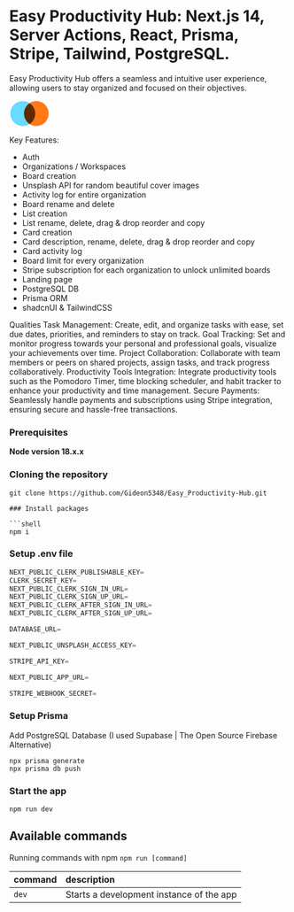 # Easy Productivity Hub: Next.js 14, Server Actions, React, Prisma, Stripe, Tailwind, PostgreSQL. 
Easy Productivity Hub offers a seamless and intuitive user experience, allowing users to stay organized and focused on their objectives.

<svg id="logo-14" width="73" height="49" viewBox="0 0 73 49" fill="none" xmlns="http://www.w3.org/2000/svg"> <path d="M46.8676 24C46.8676 36.4264 36.794 46.5 24.3676 46.5C11.9413 46.5 1.86765 36.4264 1.86765 24C1.86765 11.5736 11.9413 1.5 24.3676 1.5C36.794 1.5 46.8676 11.5736 46.8676 24Z" class="ccustom" fill="#68DBFF"></path> <path d="M71.1324 24C71.1324 36.4264 61.1574 46.5 48.8529 46.5C36.5484 46.5 26.5735 36.4264 26.5735 24C26.5735 11.5736 36.5484 1.5 48.8529 1.5C61.1574 1.5 71.1324 11.5736 71.1324 24Z" class="ccompli1" fill="#FF7917"></path> <path d="M36.6705 42.8416C42.8109 38.8239 46.8676 31.8858 46.8676 24C46.8676 16.1144 42.8109 9.17614 36.6705 5.15854C30.5904 9.17614 26.5735 16.1144 26.5735 24C26.5735 31.8858 30.5904 38.8239 36.6705 42.8416Z" class="ccompli2" fill="#5D2C02"></path> </svg>


Key Features:
- Auth 
- Organizations / Workspaces
- Board creation
- Unsplash API for random beautiful cover images
- Activity log for entire organization
- Board rename and delete
- List creation
- List rename, delete, drag & drop reorder and copy
- Card creation
- Card description, rename, delete, drag & drop reorder and copy
- Card activity log
- Board limit for every organization
- Stripe subscription for each organization to unlock unlimited boards
- Landing page
- PostgreSQL DB
- Prisma ORM
- shadcnUI & TailwindCSS

Qualities
Task Management: Create, edit, and organize tasks with ease, set due dates, priorities, and reminders to stay on track.
Goal Tracking: Set and monitor progress towards your personal and professional goals, visualize your achievements over time.
Project Collaboration: Collaborate with team members or peers on shared projects, assign tasks, and track progress collaboratively.
Productivity Tools Integration: Integrate productivity tools such as the Pomodoro Timer, time blocking scheduler, and habit tracker to enhance your productivity and time management.
Secure Payments: Seamlessly handle payments and subscriptions using Stripe integration, ensuring secure and hassle-free transactions.


### Prerequisites

**Node version 18.x.x**

### Cloning the repository

```shell
git clone https://github.com/Gideon5348/Easy_Productivity-Hub.git

### Install packages

```shell
npm i
```

### Setup .env file


```js
NEXT_PUBLIC_CLERK_PUBLISHABLE_KEY=
CLERK_SECRET_KEY=
NEXT_PUBLIC_CLERK_SIGN_IN_URL=
NEXT_PUBLIC_CLERK_SIGN_UP_URL=
NEXT_PUBLIC_CLERK_AFTER_SIGN_IN_URL=
NEXT_PUBLIC_CLERK_AFTER_SIGN_UP_URL=

DATABASE_URL=

NEXT_PUBLIC_UNSPLASH_ACCESS_KEY=

STRIPE_API_KEY=

NEXT_PUBLIC_APP_URL=

STRIPE_WEBHOOK_SECRET=
```

### Setup Prisma

Add PostgreSQL Database (I used Supabase | The Open Source Firebase Alternative)

```shell
npx prisma generate
npx prisma db push

```

### Start the app

```shell
npm run dev
```

## Available commands

Running commands with npm `npm run [command]`

| command         | description                              |
| :-------------- | :--------------------------------------- |
| `dev`           | Starts a development instance of the app |
